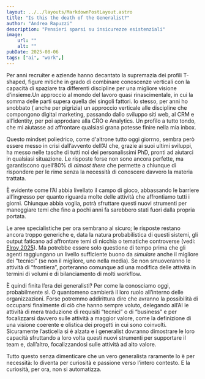 ```yaml
--- 
layout: ../../layouts/MarkdownPostLayout.astro
title: "Is this the death of the Generalist?"
author: "Andrea Rapuzzi"
description: "Pensieri sparsi su insicurezze esistenziali"
image: 
    url: ""
    alt: ""
pubDate: 2025-08-06
tags: ["ai", "work",]
---
```



Per anni recruiter e aziende hanno decantato la supremazia dei profili T-shaped, figure mitiche in grado di combinare conoscenze verticali con la capacità di spaziare tra differenti discipline per una migliore visione d’insieme.Un approccio al mondo del lavoro quasi rinascimentale, in cui la somma delle parti supera quella dei singoli fattori. 
Io stesso, per anni ho snobbato ( anche per pigrizia) un approccio verticale alle discipline che compongono digital marketing, passando dallo sviluppo siti web, al CRM e all’identity, per poi approdare alla CRO e Analytics. Un profilo a tutto tondo, che mi aiutasse ad affrontare qualsiasi grana potesse finire nella mia inbox.

Questo mindset poliedrico, come d'altrone tutto oggi giorrno, sembra però essere messo in crisi dall’avvento dell’AI che, grazie ai suoi ultimi sviluppi, ha messo nelle tasche di tutti noi dei personalissimi PhD, pronti ad aiutarci in qualsiasi situazione. Le risposte forse non sono ancora perfette, ma garantiscono quell’80% di *almost there* che permette a chiunque di rispondere per le rime senza la necessità di conoscere davvero la materia trattata.

È evidente come l’AI abbia livellato il campo di gioco, abbassando le barriere all’ingresso per quanto riguarda molte delle attività che affrontiamo tutti i giorni. Chiunque abbia voglia, potrà sfruttare questi nuovi strumenti per maneggiare  temi che fino a pochi anni fa sarebbero stati fuori dalla propria portata.

Le aree specialistiche per ora sembrano al sicuro; le risposte restano ancora troppo generiche e, data la natura probabilistica di questi sistemi, gli output faticano ad affrontare temi di nicchia o tematiche controverse (vedi: [Elroy 2025](https://elroy.bot/blog/2025/07/29/ai-is-a-floor-raiser-not-a-ceiling-raiser.html)). Ma potrebbe essere solo questione di tempo prima che gli agenti raggiungano un livello sufficiente buono da *simulare* anche il migliore dei “tecnici” (se non il migliore, uno nella media). Se non smuoveranno  le attività di “frontiera”, porteranno comunque ad una modifica delle attività in termini di volumi e di bilanciamento di molti workflow.

È quindi finita l’era dei generalisti? Per come la conosciamo oggi, probabilmente sì. O quantomeno cambierà il loro ruolo all’interno delle organizzazioni. Forse potremmo addirittura dire che avranno la possibilità di occuparsi finalmente di ciò che hanno sempre voluto, delegando all’AI le attività di mera traduzione di requisiti “tecnici” o di “business” e per focalizzarsi davvero sulle attività a maggior valore, come la definizione di una visione coerente e olistica dei progetti in cui sono coinvolti.
Sicuramente l’asticella si è alzata e i generalist dovranno dimostrare le loro capacità sfruttando a loro volta questi nuovi strumenti per supportare il team e, dall’altro, focalizzandosi sulle attività ad alto valore.

Tutto questo senza dimenticare che un vero generalista raramente lo è per necessità: lo diventa per curiosità e passione verso l’intero contesto. E la curiosità, per ora, non si automatizza.
